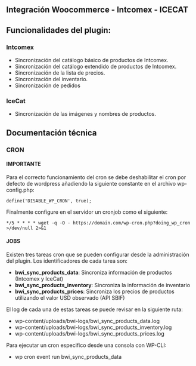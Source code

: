 ## Integración Woocommerce - Intcomex - ICECAT

## Funcionalidades del plugin:

### Intcomex

- Sincronización del catálogo básico de productos de Intcomex.
- Sincronización del catálogo extendido de productos de Intcomex.
- Sincronización de la lista de precios.
- Sincronización del inventario.
- Sincronización de pedidos 

### IceCat
- Sincronización de las imágenes y nombres de productos.

## Documentación técnica

### CRON

#### IMPORTANTE

Para el correcto funcionamiento del cron se debe deshabilitar el cron por defecto de wordpress añadiendo la 
siguiente constante en el archivo wp-config.php:

`define('DISABLE_WP_CRON', true);
`

Finalmente configure en el servidor un cronjob como el siguiente:

`*/5 * * * * wget -q -O - https://domain.com/wp-cron.php?doing_wp_cron >/dev/null 2>&1
`

#### JOBS

Existen tres tareas cron que se pueden configurar desde la administración del plugin.
Los identificadores de cada tarea son:

- **bwi_sync_products_data**: Sincroniza información de productos (Intcomex y IceCat)
- **bwi_sync_products_inventory**: Sincroniza la información de inventario
- **bwi_sync_products_prices**: Sincroniza los precios de productos utilizando el valor USD observado (API SBIF)

El log de cada una de estas tareas se puede revisar en la siguiente ruta:

- wp-content/uploads/bwi-logs/bwi_sync_products_data.log
- wp-content/uploads/bwi-logs/bwi_sync_products_inventory.log
- wp-content/uploads/bwi-logs/bwi_sync_products_prices.log

Para ejecutar un cron especifico desde una consola con WP-CLI:

- wp cron event run bwi_sync_products_data
